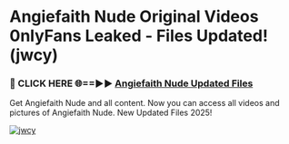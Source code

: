 # Angiefaith Nude Original Videos 0nlyFans Leaked - Files Updated! (jwcy)

<h3>🔴 CLICK HERE 🌐==►► <a href="https://tinyurl.com/y5r63du9" rel="nofollow">Angiefaith Nude Updated Files</a></h3>

Get Angiefaith Nude and all content. Now you can access all videos and pictures of Angiefaith Nude. New Updated Files 2025!

[![jwcy](https://i.imgur.com/UVo9nyh.gif)](https://tinyurl.com/y5r63du9)